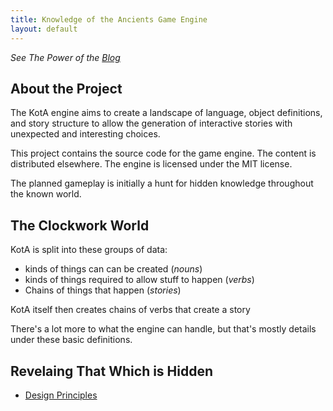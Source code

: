 ```yaml
---
title: Knowledge of the Ancients Game Engine
layout: default
---
```


*See The Power of the [Blog](blog/)*

## About the Project

The KotA engine aims to create a landscape of language, object definitions, and story structure to allow the generation of interactive stories with unexpected and interesting choices.

This project contains the source code for the game engine.  The content is distributed elsewhere.  The engine is licensed under the MIT license.


The planned gameplay is initially a hunt for hidden knowledge throughout the known world.

## The Clockwork World

KotA is split into these groups of data:

* kinds of things can can be created (*nouns*)
* kinds of things required to allow stuff to happen (*verbs*)
* Chains of things that happen (*stories*)

KotA itself then creates chains of verbs that create a story

There's a lot more to what the engine can handle, but that's mostly details under these basic definitions.


## Revelaing That Which is Hidden

* [Design Principles](design-principles)
